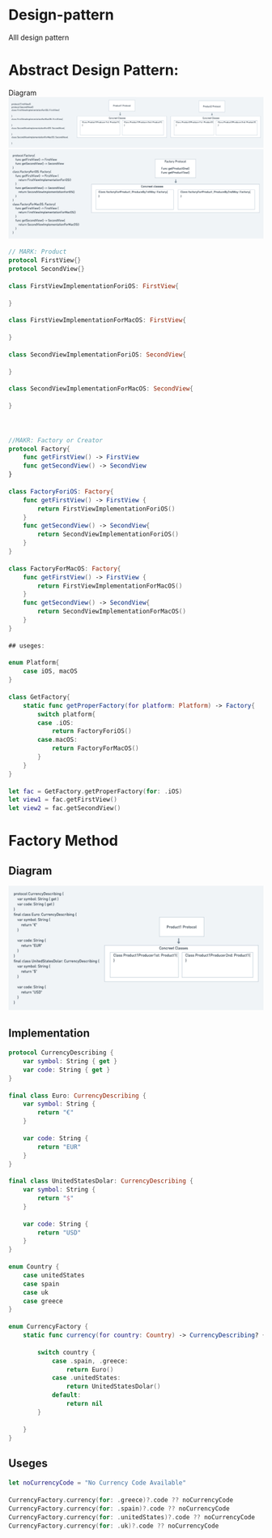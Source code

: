 # Design-pattern
Alll design pattern

# Abstract Design Pattern:

Diagram
![alt text](https://github.com/Rumy-hasan/Design-pattern/blob/main/Abstract%20factory%20Design%20pattern.png)
![alt text](https://github.com/Rumy-hasan/Design-pattern/blob/main/Abstract%20factory%20Design%20pattern-2.png)

```swift
// MARK: Product
protocol FirstView{}
protocol SecondView{}

class FirstViewImplementationForiOS: FirstView{
    
}

class FirstViewImplementationForMacOS: FirstView{
    
}

class SecondViewImplementationForiOS: SecondView{
    
}

class SecondViewImplementationForMacOS: SecondView{
    
}



//MAKR: Factory or Creator
protocol Factory{
    func getFirstView() -> FirstView
    func getSecondView() -> SecondView
}

class FactoryForiOS: Factory{
    func getFirstView() -> FirstView {
        return FirstViewImplementationForiOS()
    }
    func getSecondView() -> SecondView{
        return SecondViewImplementationForiOS()
    }
}

class FactoryForMacOS: Factory{
    func getFirstView() -> FirstView {
        return FirstViewImplementationForMacOS()
    }
    func getSecondView() -> SecondView{
        return SecondViewImplementationForMacOS()
    }
}

## useges:

enum Platform{
    case iOS, macOS
}

class GetFactory{
    static func getProperFactory(for platform: Platform) -> Factory{
        switch platform{
        case .iOS:
            return FactoryForiOS()
        case.macOS:
            return FactoryForMacOS()
        }
    }
}

let fac = GetFactory.getProperFactory(for: .iOS)
let view1 = fac.getFirstView()
let view2 = fac.getSecondView()

```

# Factory Method

## Diagram
![alt text](https://github.com/Rumy-hasan/Design-pattern/blob/main/factory%20Method%20Design%20pattern-3.png)


## Implementation

```swift
protocol CurrencyDescribing {
    var symbol: String { get }
    var code: String { get }
}

final class Euro: CurrencyDescribing {
    var symbol: String {
        return "€"
    }
    
    var code: String {
        return "EUR"
    }
}

final class UnitedStatesDolar: CurrencyDescribing {
    var symbol: String {
        return "$"
    }
    
    var code: String {
        return "USD"
    }
}

enum Country {
    case unitedStates
    case spain
    case uk
    case greece
}

enum CurrencyFactory {
    static func currency(for country: Country) -> CurrencyDescribing? {

        switch country {
            case .spain, .greece:
                return Euro()
            case .unitedStates:
                return UnitedStatesDolar()
            default:
                return nil
        }
        
    }
}
```

## Useges

```swift
let noCurrencyCode = "No Currency Code Available"

CurrencyFactory.currency(for: .greece)?.code ?? noCurrencyCode
CurrencyFactory.currency(for: .spain)?.code ?? noCurrencyCode
CurrencyFactory.currency(for: .unitedStates)?.code ?? noCurrencyCode
CurrencyFactory.currency(for: .uk)?.code ?? noCurrencyCode

```


